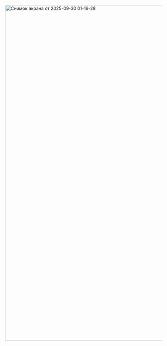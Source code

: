 <img width="1919" height="1080" alt="Снимок экрана от 2025-09-30 01-16-28" src="https://github.com/user-attachments/assets/54732b13-1c7e-46f3-8115-810e5f1e399b" />
